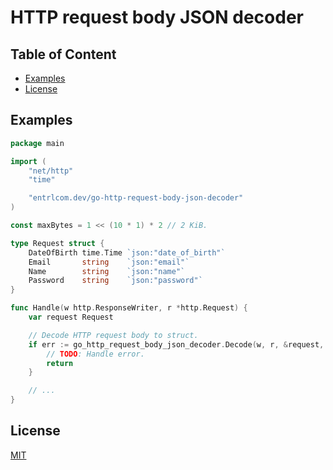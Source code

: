 # HTTP request body JSON decoder

## Table of Content

- [Examples](#examples)
- [License](#license)

## Examples

```go
package main

import (
	"net/http"
	"time"

	"entrlcom.dev/go-http-request-body-json-decoder"
)

const maxBytes = 1 << (10 * 1) * 2 // 2 KiB.

type Request struct {
	DateOfBirth time.Time `json:"date_of_birth"`
	Email       string    `json:"email"`
	Name        string    `json:"name"`
	Password    string    `json:"password"`
}

func Handle(w http.ResponseWriter, r *http.Request) {
	var request Request

	// Decode HTTP request body to struct.
	if err := go_http_request_body_json_decoder.Decode(w, r, &request, maxBytes); err != nil {
		// TODO: Handle error.
		return
	}

	// ...
}

```

## License

[MIT](https://choosealicense.com/licenses/mit/)
